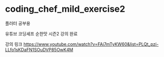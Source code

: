 # coding_chef_mild_exercise2

플러터 공부용

유튜브 코딩셰프 순한맛 시즌2 강의 완료

강의 링크
https://www.youtube.com/watch?v=FAi7mTyKW60&list=PLQt_pzi-LLfo1sKDaFN1SOuDVP85OwK4M
